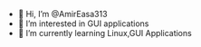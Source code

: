 - 👋 Hi, I’m @AmirEasa313
- 👀 I’m interested in GUI applications
- 🌱 I’m currently learning Linux,GUI Applications
